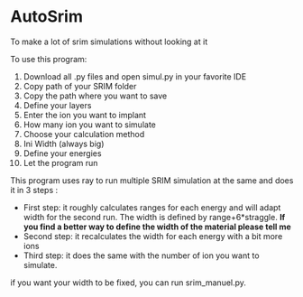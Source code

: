 # AutoSrim
To make a lot of  srim simulations without looking at it

To use this program:
1. Download all .py files and open simul.py in your favorite IDE
2. Copy path of your SRIM folder
3. Copy the path where you want to save
4. Define your layers
5. Enter the ion you want to implant
6. How many ion you want to simulate
7. Choose your calculation method
8. Ini Width (always big)
9. Define your energies
10. Let the program run

This program uses ray to run multiple SRIM simulation at the same and does it in 3 steps :
* First step: it roughly calculates ranges for each energy and will adapt width for the second run. The width is defined by range+6*straggle. **If you find a better way to define the width of the material please tell me**
* Second step: it recalculates the width for each energy with a bit more ions
* Third step: it does the same with the number of ion you want to simulate.

if you want your width to be fixed, you can run srim_manuel.py.
